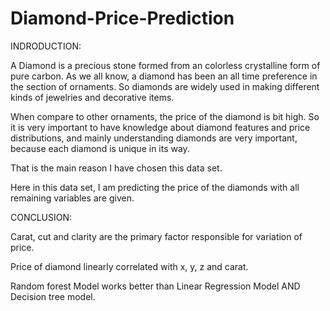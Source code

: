 # Diamond-Price-Prediction

INDRODUCTION:

A Diamond is a precious stone formed from an colorless crystalline form of pure carbon. As we all know, a diamond has been an all time preference in the section of ornaments. So diamonds are widely used in making different kinds of jewelries and decorative items.

When compare to other ornaments, the price of the diamond is bit high. So it is very important to have knowledge about diamond features and price distributions, and mainly understanding diamonds are very important, because each diamond is unique in its way.

That is the main reason I have chosen this data set.

Here in this data set, I am predicting the price of the diamonds with all remaining variables are given.

CONCLUSION:

Carat, cut and clarity are the primary factor responsible for variation of price.

Price of diamond linearly correlated with x, y, z and carat.

Random forest Model works better than Linear Regression Model AND Decision tree model.
